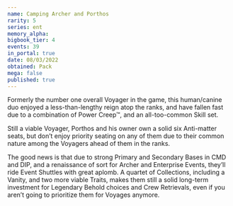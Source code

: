 ```yaml
---
name: Camping Archer and Porthos
rarity: 5
series: ent
memory_alpha:
bigbook_tier: 4
events: 39
in_portal: true
date: 08/03/2022
obtained: Pack
mega: false
published: true
---
```


Formerly the number one overall Voyager in the game, this human/canine duo enjoyed a less-than-lengthy reign atop the ranks, and have fallen fast due to a combination of Power Creep™, and an all-too-common Skill set.

Still a viable Voyager, Porthos and his owner own a solid six Anti-matter seats, but don’t enjoy priority seating on any of them due to their common nature among the Voyagers ahead of them in the ranks. 

The good news is that due to strong Primary and Secondary Bases in CMD and DIP, and a renaissance of sort for Archer and Enterprise Events, they’ll ride Event Shuttles with great aplomb. A quartet of Collections, including a Vanity, and two more viable Traits, makes them still a solid long-term investment for Legendary Behold choices and Crew Retrievals, even if you aren’t going to prioritize them for Voyages anymore.
